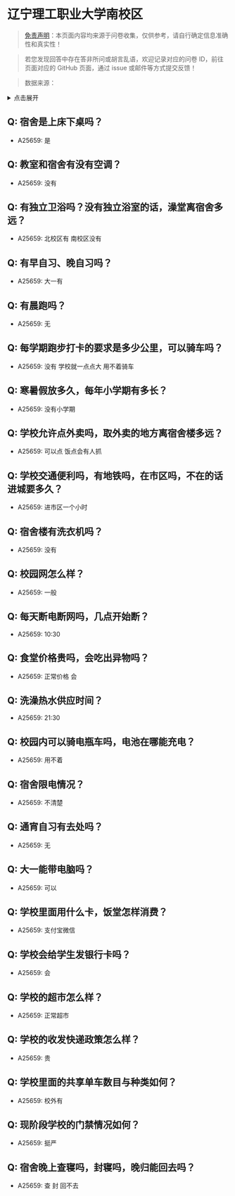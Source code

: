 # 辽宁理工职业大学南校区

> [免责声明](https://colleges.chat/#_3)：本页面内容均来源于问卷收集，仅供参考，请自行确定信息准确性和真实性！

> 若您发现回答中存在答非所问或胡言乱语，欢迎记录对应的问卷 ID，前往页面对应的 GitHub 页面，通过 issue 或邮件等方式提交反馈！

> 数据来源：

<details><summary>点击展开</summary>
<ul>
<li>A25659: 匿名 (2024 年 07 月)</li>
</ul>
</details>

## Q: 宿舍是上床下桌吗？

- A25659: 是

## Q: 教室和宿舍有没有空调？

- A25659: 没有

## Q: 有独立卫浴吗？没有独立浴室的话，澡堂离宿舍多远？

- A25659: 北校区有 南校区没有

## Q: 有早自习、晚自习吗？

- A25659: 大一有

## Q: 有晨跑吗？

- A25659: 无

## Q: 每学期跑步打卡的要求是多少公里，可以骑车吗？

- A25659: 没有 学校就一点点大 用不着骑车

## Q: 寒暑假放多久，每年小学期有多长？

- A25659: 没有小学期

## Q: 学校允许点外卖吗，取外卖的地方离宿舍楼多远？

- A25659: 可以点 饭点会有人抓

## Q: 学校交通便利吗，有地铁吗，在市区吗，不在的话进城要多久？

- A25659: 进市区一个小时

## Q: 宿舍楼有洗衣机吗？

- A25659: 没有

## Q: 校园网怎么样？

- A25659: 一般

## Q: 每天断电断网吗，几点开始断？

- A25659: 10:30

## Q: 食堂价格贵吗，会吃出异物吗？

- A25659: 正常价格 会

## Q: 洗澡热水供应时间？

- A25659: 21:30

## Q: 校园内可以骑电瓶车吗，电池在哪能充电？

- A25659: 用不着

## Q: 宿舍限电情况？

- A25659: 不清楚

## Q: 通宵自习有去处吗？

- A25659: 无

## Q: 大一能带电脑吗？

- A25659: 可以

## Q: 学校里面用什么卡，饭堂怎样消费？

- A25659: 支付宝微信

## Q: 学校会给学生发银行卡吗？

- A25659: 会

## Q: 学校的超市怎么样？

- A25659: 正常超市

## Q: 学校的收发快递政策怎么样？

- A25659: 贵

## Q: 学校里面的共享单车数目与种类如何？

- A25659: 校外有

## Q: 现阶段学校的门禁情况如何？

- A25659: 挺严

## Q: 宿舍晚上查寝吗，封寝吗，晚归能回去吗？

- A25659: 查 封 回不去

